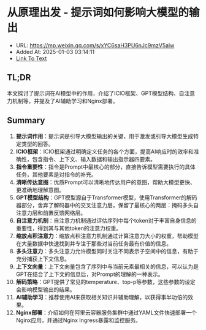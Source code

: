 # 从原理出发 - 提示词如何影响大模型的输出
- URL: https://mp.weixin.qq.com/s/xYC6saH3PU6nJc9mzV5alw
- Added At: 2025-01-03 03:14:11
- [Link To Text](2025-01-03-从原理出发---提示词如何影响大模型的输出_raw.md)

## TL;DR
本文探讨了提示词在AI模型中的作用，介绍了ICIO框架、GPT模型结构、自注意力机制等，并提及了AI辅助学习和Nginx部署。

## Summary
1. **提示词作用**：提示词是引导大模型输出的关键，用于激发或引导大模型生成特定类型的回答。
2. **ICIO框架**：ICIO框架通过明确定义任务的各个方面，提高AI响应时的效率和准确性，包含指令、上下文、输入数据和输出指示器四要素。
3. **指令重要性**：指令是Prompt中最核心的部分，直接告诉模型需要执行的具体任务，其他要素是对指令的补充。
4. **清晰传达意图**：优质Prompt可以清晰地传达用户的意图，帮助大模型更快、更准确地理解意图。
5. **GPT模型结构**：GPT模型源自于Transformer模型，使用Transformer的解码器部分，舍弃了解码器中的交叉注意力层，保留了最核心的两层：掩码多头自注意力层和前置反馈网络层。
6. **自注意力机制**：自注意力机制通过评估序列中每个token对于丰富自身信息的重要性，得到其与其他token的注意力权重。
7. **缩放点积注意力**：缩放点积注意力机制通过计算注意力大小的权重，帮助模型在大量数据中快速找到并专注于那些对当前任务最有价值的信息。
8. **多头注意力**：多头注意力允许模型同时关注不同表示子空间中的信息，有助于充分捕获上下文信息。
9. **上下文向量**：上下文向量包含了序列中与当前元素最相关的信息，可以认为是GPT在结合了上下文的信息后，对Prompt的理解的一种表示。
10. **解码策略**：GPT提供了常见的temperature、top-p等参数，这些参数的设定会影响模型输出的结果。
11. **AI辅助学习**：推荐使用AI来获取相关知识并辅助理解，以获得事半功倍的效果。
12. **Nginx部署**：介绍如何在阿里云容器服务集群中通过YAML文件快速部署一个Nginx应用，并通过Nginx Ingress暴露和监控服务。

